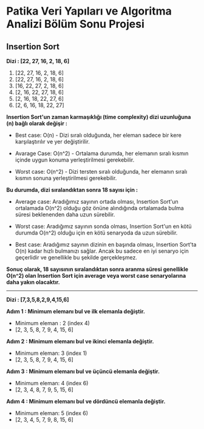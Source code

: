 # Patika Veri Yapıları ve Algoritma Analizi Bölüm Sonu Projesi

## Insertion Sort

**Dizi : [22, 27, 16, 2, 18, 6]** 

1. [22, 27, 16, 2, 18, 6]
2. [22, 27, 16, 2, 18, 6]
3. [16, 22, 27, 2, 18, 6]
4. [2, 16, 22, 27, 18, 6]
5. [2, 16, 18, 22, 27, 6]
6. [2, 6, 16, 18, 22, 27]

**Insertion Sort'un zaman karmaşıklığı (time complexity) dizi uzunluğuna (n) bağlı olarak değişir :**


- Best case: O(n) - Dizi sıralı olduğunda, her eleman sadece bir kere karşılaştırılır ve yer değiştirilir.

- Avarage Case: O(n^2) - Ortalama durumda, her elemanın sıralı kısmın içinde uygun konuma yerleştirilmesi gerekebilir.

- Worst case: O(n^2) - Dizi tersten sıralı olduğunda, her elemanın sıralı kısmın sonuna yerleştirilmesi gerekebilir.

**Bu durumda, dizi sıralandıktan sonra 18 sayısı için :**


- Average case: Aradığımız sayının ortada olması, Insertion Sort'un ortalamada O(n^2) olduğu göz önüne alındığında ortalamada bulma süresi beklenenden daha uzun sürebilir. 

- Worst case: Aradığımız sayının sonda olması, Insertion Sort'un en kötü durumda O(n^2) olduğu için en kötü senaryoda da uzun sürebilir.

- Best case: Aradığımız sayının dizinin en başında olması, Insertion Sort'ta O(n) kadar hızlı bulmanızı sağlar. Ancak bu sadece en iyi senaryo için geçerlidir ve genellikle bu şekilde gerçekleşmez.

**Sonuç olarak, 18 sayısının sıralandıktan sonra aranma süresi genellikle O(n^2) olan Insertion Sort için average veya worst case senaryolarına daha yakın olacaktır.**

--- 

**Dizi : [7,3,5,8,2,9,4,15,6]** 

**Adım 1 : Minimum elemanı bul ve ilk elemanla değiştir.**

- Minimum eleman : 2 (index 4)
- [2, 3, 5, 8, 7, 9, 4, 15, 6]

**Adım 2 : Minimum elemanı bul ve ikinci elemanla değiştir.**
- Minimum eleman: 3 (index 1)
- [2, 3, 5, 8, 7, 9, 4, 15, 6]

**Adım 3 : Minimum elemanı bul ve üçüncü elemanla değiştir.**
- Minimum eleman: 4 (index 6)
- [2, 3, 4, 8, 7, 9, 5, 15, 6]

**Adım 4 : Minimum elemanı bul ve dördüncü elemanla değiştir.**
- Minimum eleman: 5 (index 6)
- [2, 3, 4, 5, 7, 9, 8, 15, 6]